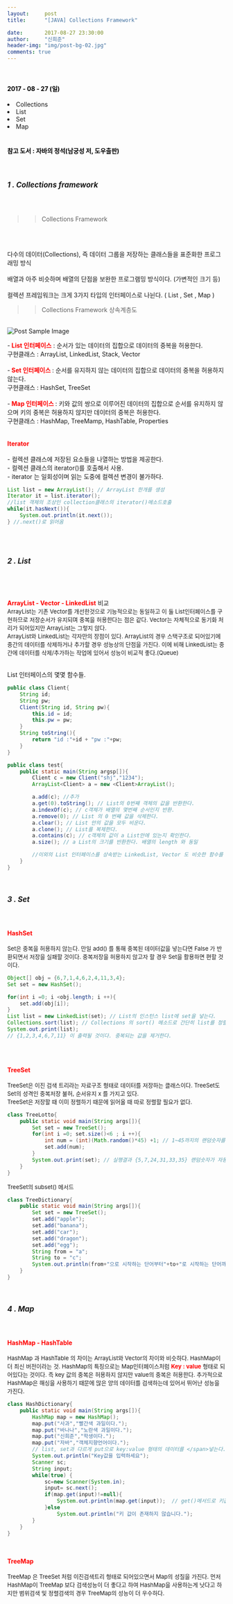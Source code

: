 ```yaml
---
layout:     post
title:      "[JAVA] Collections Framework"

date:       2017-08-27 23:30:00
author:     "신희준"
header-img: "img/post-bg-02.jpg"
comments: true
---
```

<br>
<H4 style ="font-weight:bold; color : black">2017 - 08 - 27 (일)</H4>

<li>Collections</li>
<li>List</li>
<li>Set</li>
<li>Map</li>
<br>
<H4 style ="font-weight:bold; color:black;">참고 도서 : 자바의 정석(남궁성 저, 도우출판)</H4>
<br>

<h5 style = "font-size: 17px; font-weight : bold;">1 . Collections framework</h5>
<br>

>>Collections Framework

<br><br>
<p>다수의 데이터(Collections), 즉 데이터 그룹을 저장하는 클래스들을 표준화한 프로그래밍 방식<br><br>
배열과 아주 비슷하며 배열의 단점을 보완한 프로그램밍 방식이다. (가변적인 크기 등)
<br><br>
컬렉션 프레임워크는 크게 3가지 타입의 인터페이스로 나뉜다. ( List , Set , Map )
</p>

>>Collections Framework 상속계층도

<br>
<img src="{{ site.baseurl }}/img/collection.jpg" alt="Post Sample Image">
<br>
<p>
-<b style="color:red;"> List 인터페이스</b> : 순서가 있는 데이터의 집합으로 데이터의 중복을 허용한다.<br>
구현클래스 : ArrayList, LinkedList, Stack, Vector
<br><br>
-<b style="color:red;"> Set 인터페이스 </b>: 순서를 유지하지 않는 데이터의 집합으로 데이터의 중복을 허용하지 않는다.<br>
구현클래스 : HashSet, TreeSet
<br><br>
-<b style="color:red;"> Map 인터페이스 </b>: 키와 값의 쌍으로 이루어진 데이터의 집합으로 순서를 유지하지 않으며 키의 중복은 허용하지 않지만 데이터의 중복은 허용한다.
<br> 구현클래스 : HashMap, TreeMamp, HashTable, Properties
<br><br><br>
<b style="color:red;">Iterator</b><br><br>
- 컬렉션 클래스에 저장된 요소들을 나열하는 방법을 제공한다. <br>
- 컬렉션 클래스의 iterator()를 호출해서 사용.<br>
- iterator 는 일회성이며 읽는 도중에 컬렉션 변경이 불가하다.<br>
</p>

~~~java
List list = new ArrayList(); // ArrayList 한개를 생성
Iterator it = list.iterator();
//list 객체의 조상인 collection클래스의 iterator()메소드호출
while(it.hasNext()){  
	System.out.println(it.next());
} //.next()로 읽어옴
~~~

<br><br>
<h5 style = "font-size: 17px; font-weight : bold;">2 . List</h5>

<br><br>
<p>
<b style="color:red;">ArrayList - Vector - LinkedList</b> 비교

<br>
<span style="font-size:13px;">
ArrayList는 기존 Vector를 개선한것으로 기능적으로는 동일하고 이 둘 List인터페이스를 구현하므로 저장순서가 유지되며 중복을 허용한다는 점은 같다. Vector는 자체적으로 동기화 처리가 되어있지만 ArrayList는 그렇지 않다.
</span>
<br>
<span style="font-size:13px;">
ArrayList와 LinkedList는 각자만의 장점이 있다. ArrayList의 경우 스택구조로 되어있기에 중간의 데이터를 삭제하거나 추가할 경우 성능상의 단점을 가진다. 이에 비해 LinkedList는 중간에 데이터를 삭제/추가하는 작업에 있어서 성능이 비교적 좋다.(Queue)
</span>
<br><br>

List 인터페이스의 몇몇 함수들.
</p>

~~~java
public class Client{
	String id;
	String pw;
	Client(String id, String pw){
		this.id = id;
		this.pw = pw;
	}
	String toString(){
		return "id :"+id + "pw :"+pw;
	}
}

public class test{
	public static main(String argsp[]){
		Client c = new Client("shj","1234");
		ArrayList<Client> a = new <Client>ArrayList();

		a.add(c); //추가
		a.get(0).toString(); // List의 0번째 객체의 값을 반환한다.
		a.indexOf(c); // c객체가 배열의 몇번째 순서인지 반환.
		a.remove(0); // List 의 0 번째 값을 삭제한다.
		a.clear(); // List 안의 값을 모두 비운다.
		a.clone(); // List를 복제한다.
		a.contains(c); // c객체의 값이 a List안에 있는지 확인한다.
		a.size(); // a List의 크기를 반환한다. 배열의 length 와 동일

		//이외의 List 인터페이스를 상속받는 LinkedList, Vector 도 비슷한 함수를 가진다.
	}
}
~~~

<br>
<h5 style = "font-size: 17px; font-weight : bold;">3 . Set</h5>
<br>

<p>
<b style="color:red;">HashSet</b>
<br><br>
<span style="font-size:13px;"> Set은 중복을 허용하지 않는다. 만일 add() 를 통해 중복된 데이터값을 넣는다면 False 가 반환되면서 저장을 실패할 것이다. 중복저장을 허용하지 않고자 할 경우 Set을 활용하면 편할 것이다.</span>
</p>

~~~java
Object[] obj = {6,7,1,4,6,2,4,11,3,4};
Set set = new HashSet();

for(int i =0; i <obj.length; i ++){
	set.add(obj[i]);
}
List list = new LinkedList(set); // List의 인스턴스 list에 set을 넣는다.
Collections.sort(list); // Collections 의 sort() 메소드로 간단히 list를 정렬한다.
System.out.print(list);  
// {1,2,3,4,6,7,11} 이 출력될 것이다. 중복되는 값을 제거한다.
~~~

<br><br>
<p>
<b style="color:red;">TreeSet</b>
<br><br>
<span style="font-size:13px;"> TreeSet은 이진 검색 트리라는 자료구조 형태로 데이터를 저장하는 클래스이다. TreeSet도 Set의 성격인 중복저장 불허, 순서유지 x 를 가지고 있다. <br>
TreeSet은 저장할 때 이미 정렬하기 때문에 읽어올 때 따로 정렬할 필요가 없다.</span>
</p>

~~~java
class TreeLotto{
	public static void main(String args[]){
		Set set = new TreeSet();
		for(int i =0; set.size()<6 ; i ++){
			int num = (int)(Math.random()*45) +1; // 1~45까지의 랜덤숫자를 num 변수에 넣는다.
			set.add(num);
		}
		System.out.print(set); // 실행결과 {5,7,24,31,33,35} 랜덤숫자가 자동으로 정렬해서 출력
	}
}
~~~

<p>
<span style="font-size:13px;"> TreeSet의 subset() 메서드</span></p>
</p>

~~~java
class TreeDictionary{
	public static void main(String args[]){
		Set set = new TreeSet();
		set.add("apple");
		set.add("banana");
		set.add("car");
		set.add("dragon");
		set.add("egg");
		String from = "a";
		String to = "c";
		System.out.println(from+"으로 시작하는 단어부터"+to+"로 시작하는 단어까지 검색"+set.subSet(from,to)); //a로 시작하는 단어부터 c로시작하는 단어를 검색해서 자른다.
	}
}
~~~

<br>
<h5 style = "font-size: 17px; font-weight : bold;">4 . Map</h5>
<br>

<p>
<b style="color:red">HashMap - HashTable</b>
<br><br>
<span style="font-size:13px;"> HashMap 과 HashTable 의 차이는 ArrayList와 Vector의 차이와 비슷하다. HashMap이 더 최신 버전이라는 것. HashMap의 특징으로는 Map인터페이스처럼 <b style ="color:red;">Key : value</b> 형태로 되어있다는 것이다. 즉 key 값의 중복은 허용하지 않지만 value의 중복은 허용한다. 추가적으로 HashMap은 해싱을 사용하기 때문에 많은 양의 데이터를 검색하는데 있어서 뛰어난 성능을 가진다.</span></p>

~~~java
class HashDictionary{
	public static void main(String args[]){
		HashMap map = new HashMap();
		map.put("사과","빨간색 과일이다.");
		map.put("바나나","노란색 과일이다.");
		map.put("신희준","학생이다.");
		map.put("자바","객체지향언어이다.");  
		// list, set과 다르게 put으로 key:value 형태의 데이터를 </span>넣는다.
		System.out.println("Key값을 입력하세요");
		Scanner sc;
		String input;
		while(true) {
			sc=new Scanner(System.in);
			input= sc.next();
			if(map.get(input)!=null){
				System.out.println(map.get(input));  // get()메서드로 키값에 맞는 value 값을 가져온다.
			}else
				System.out.println("키 값이 존재하지 않습니다.");
		}		
	}
}
~~~

<p>
<br><br>
<b style="color:red">TreeMap</b>
<br><br>
<span style="font-size:13px;"> TreeMap 은 TreeSet 처럼 이진검색트리 형태로 되어있으면서 Map의 성질을 가진다. 먼저 HashMap이 TreeMap 보다 검색성능이 더 좋다고 하여 HashMap을 사용하는게 낫다고 하지만 범위검색 및 정렬검색의 경우 TreeMap의 성능이 더 우수하다.</span></p>
